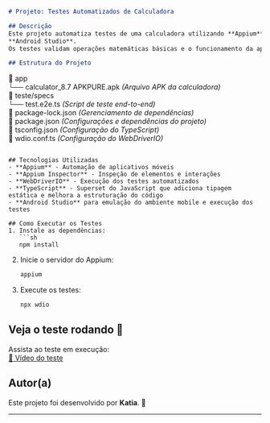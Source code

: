 ```markdown
# Projeto: Testes Automatizados de Calculadora

## Descrição
Este projeto automatiza testes de uma calculadora utilizando **Appium**, **Appium Inspector** **WebDriverIO**, e
**Android Studio**.
Os testes validam operações matemáticas básicas e o funcionamento da aplicação.

## Estrutura do Projeto
```
📂 app  
 └── calculator_8.7 APKPURE.apk *(Arquivo APK da calculadora)*  
📂 teste/specs  
 └── test.e2e.ts *(Script de teste end-to-end)*  
📄 package-lock.json *(Gerenciamento de dependências)*  
📄 package.json *(Configurações e dependências do projeto)*  
📄 tsconfig.json *(Configuração do TypeScript)*  
📄 wdio.conf.ts *(Configuração do WebDriverIO)*
```

## Tecnologias Utilizadas
- **Appium** - Automação de aplicativos móveis  
- **Appium Inspector** - Inspeção de elementos e interações  
- **WebDriverIO** - Execução dos testes automatizados  
- **TypeScript** - Superset do JavaScript que adiciona tipagem estática e melhora a estruturação do código
- **Android Studio** para emulação do ambiente mobile e execução dos testes  

## Como Executar os Testes
1. Instale as dependências:
   ```sh
   npm install
   ```
2. Inicie o servidor do Appium:
   ```sh
   appium
   ```
3. Execute os testes:
   ```sh
   npx wdio
   ```

## Veja o teste rodando 🎥  
Assista ao teste em execução:  
[🔗 Vídeo do teste](https://1drv.ms/v/c/f9b6ddc2788df047/ESks0pBYw5BMvkfXQz2BnjQBkmp0lAV81AEfpuUlkD7iCA?e=LbbD9I)

## Autor(a)
Este projeto foi desenvolvido por **Katia**. 🚀

---

